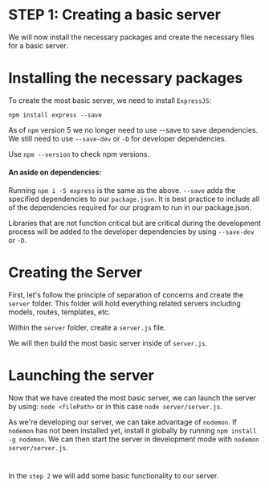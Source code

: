 # STEP 1: Creating a basic server

We will now install the necessary packages and create the necessary files for a basic server.

# Installing the necessary packages

To create the most basic server, we need to install `ExpressJS`:

`npm install express --save`

As of `npm` version 5 we no longer need to use --save to save dependencies. We still need to use `--save-dev` or `-D` for developer dependencies.

Use `npm --version` to check npm versions.

#### An aside on dependencies:
Running `npm i -S express` is the same as the above. `--save` adds the specified dependencies to our `package.json`. It is best practice to include all of the dependencies required for our program to run in our package.json. 

Libraries that are not function critical but are critical during the development process will be added to the developer dependencies by using `--save-dev` or `-D`.

# Creating the Server
First, let's follow the principle of separation of concerns and create the `server` folder. This folder will hold everything related servers including models, routes, templates, etc.

Within the `server` folder, create a `server.js` file.

We will then build the most basic server inside of `server.js`.

# Launching the server
Now that we have created the most basic server, we can launch the server by using:
`node <filePath>` or in this case `node server/server.js`.

As we're developing our server, we can take advantage of `nodemon`. If `nodemon` has not been installed yet, install it globally by running `npm install -g nodemon`. We can then start the server in development mode with `nodemon server/server.js`.
#

In the `step 2` we will add some basic functionality to our server.
